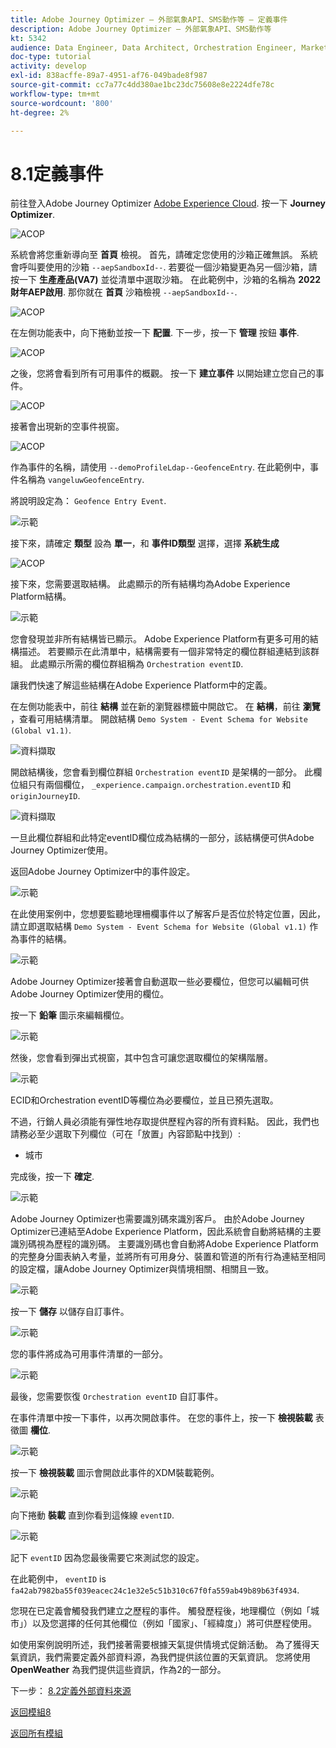 ```yaml
---
title: Adobe Journey Optimizer — 外部氣象API、SMS動作等 — 定義事件
description: Adobe Journey Optimizer — 外部氣象API、SMS動作等
kt: 5342
audience: Data Engineer, Data Architect, Orchestration Engineer, Marketer
doc-type: tutorial
activity: develop
exl-id: 838acffe-89a7-4951-af76-049bade8f987
source-git-commit: cc7a77c4dd380ae1bc23dc75608e8e2224dfe78c
workflow-type: tm+mt
source-wordcount: '800'
ht-degree: 2%

---
```


# 8.1定義事件

前往登入Adobe Journey Optimizer [Adobe Experience Cloud](https://experience.adobe.com). 按一下 **Journey Optimizer**.

![ACOP](../module7/images/acophome.png)

系統會將您重新導向至 **首頁**  檢視。 首先，請確定您使用的沙箱正確無誤。 系統會呼叫要使用的沙箱 `--aepSandboxId--`. 若要從一個沙箱變更為另一個沙箱，請按一下 **生產產品(VA7)** 並從清單中選取沙箱。 在此範例中，沙箱的名稱為 **2022財年AEP啟用**. 那你就在 **首頁** 沙箱檢視 `--aepSandboxId--`.

![ACOP](../module7/images/acoptriglp.png)

在左側功能表中，向下捲動並按一下 **配置**. 下一步，按一下 **管理** 按鈕 **事件**.

![ACOP](./images/acopmenu.png)

之後，您將會看到所有可用事件的概觀。 按一下 **建立事件** 以開始建立您自己的事件。

![ACOP](./images/emptyevent.png)

接著會出現新的空事件視窗。

![ACOP](./images/emptyevent1.png)

作為事件的名稱，請使用 `--demoProfileLdap--GeofenceEntry`. 在此範例中，事件名稱為 `vangeluwGeofenceEntry`.

將說明設定為： `Geofence Entry Event`.

![示範](./images/evname.png)

接下來，請確定 **類型** 設為 **單一**，和 **事件ID類型** 選擇，選擇 **系統生成**

![ACOP](./images/eventidtype.png)

接下來，您需要選取結構。 此處顯示的所有結構均為Adobe Experience Platform結構。

![示範](./images/evschema.png)

您會發現並非所有結構皆已顯示。 Adobe Experience Platform有更多可用的結構描述。
若要顯示在此清單中，結構需要有一個非常特定的欄位群組連結到該群組。 此處顯示所需的欄位群組稱為 `Orchestration eventID`.

讓我們快速了解這些結構在Adobe Experience Platform中的定義。

在左側功能表中，前往 **結構** 並在新的瀏覽器標籤中開啟它。 在 **結構**，前往 **瀏覽** ，查看可用結構清單。
開啟結構 `Demo System - Event Schema for Website (Global v1.1)`.

![資料擷取](./images/schemas.png)

開啟結構後，您會看到欄位群組 `Orchestration eventID` 是架構的一部分。
此欄位組只有兩個欄位， `_experience.campaign.orchestration.eventID` 和 `originJourneyID`.

![資料擷取](./images/schemageo.png)

一旦此欄位群組和此特定eventID欄位成為結構的一部分，該結構便可供Adobe Journey Optimizer使用。

返回Adobe Journey Optimizer中的事件設定。

![示範](./images/evschema.png)

在此使用案例中，您想要監聽地理柵欄事件以了解客戶是否位於特定位置，因此，請立即選取結構 `Demo System - Event Schema for Website (Global v1.1)` 作為事件的結構。

![示範](./images/evschema1.png)

Adobe Journey Optimizer接著會自動選取一些必要欄位，但您可以編輯可供Adobe Journey Optimizer使用的欄位。

按一下 **鉛筆** 圖示來編輯欄位。

![示範](./images/editfields.png)

然後，您會看到彈出式視窗，其中包含可讓您選取欄位的架構階層。

![示範](./images/popup.png)

ECID和Orchestration eventID等欄位為必要欄位，並且已預先選取。

不過，行銷人員必須能有彈性地存取提供歷程內容的所有資料點。 因此，我們也請務必至少選取下列欄位（可在「放置」內容節點中找到）:

- 城市

完成後，按一下 **確定**.

![示範](./images/popupok.png)

Adobe Journey Optimizer也需要識別碼來識別客戶。 由於Adobe Journey Optimizer已連結至Adobe Experience Platform，因此系統會自動將結構的主要識別碼視為歷程的識別碼。
主要識別碼也會自動將Adobe Experience Platform的完整身分圖表納入考量，並將所有可用身分、裝置和管道的所有行為連結至相同的設定檔，讓Adobe Journey Optimizer與情境相關、相關且一致。

![示範](./images/eventidentifier.png)

按一下 **儲存** 以儲存自訂事件。

![示範](./images/save.png)

您的事件將成為可用事件清單的一部分。

![示範](./images/eventlist.png)

最後，您需要恢復 `Orchestration eventID` 自訂事件。

在事件清單中按一下事件，以再次開啟事件。
在您的事件上，按一下 **檢視裝載** 表徵圖 **欄位**.

![示範](./images/eventlist1.png)

按一下 **檢視裝載** 圖示會開啟此事件的XDM裝載範例。

![示範](./images/fieldseyepayload.png)

向下捲動 **裝載** 直到你看到這條線 `eventID`.

![示範](./images/fieldseyepayloadev.png)

記下 `eventID` 因為您最後需要它來測試您的設定。

在此範例中， `eventID` is `fa42ab7982ba55f039eacec24c1e32e5c51b310c67f0fa559ab49b89b63f4934`.

您現在已定義會觸發我們建立之歷程的事件。 觸發歷程後，地理欄位（例如「城市」）以及您選擇的任何其他欄位（例如「國家」、「經緯度」）將可供歷程使用。

如使用案例說明所述，我們接著需要根據天氣提供情境式促銷活動。 為了獲得天氣資訊，我們需要定義外部資料源，為我們提供該位置的天氣資訊。 您將使用 **OpenWeather** 為我們提供這些資訊，作為2的一部分。

下一步： [8.2定義外部資料來源](./ex2.md)

[返回模組8](journey-orchestration-external-weather-api-sms.md)

[返回所有模組](../../overview.md)
